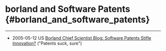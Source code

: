 # borland and Software Patents {#borland_and_software_patents}

------------------------------------------------------------------------

-   2005-05-12 US [Borland Chief Scientist Blog: Software Patents Stifle
    Innovation?](http://blogs.borland.com/dcc/archive/2005/05/12/4294.aspx "wikilink")
    (\"Patents suck, sure\")
